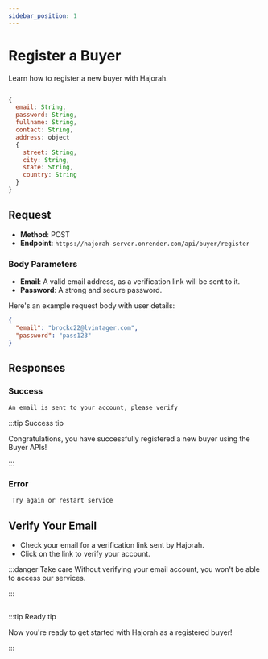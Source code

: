 ```yaml
---
sidebar_position: 1
---
```


# Register a Buyer

Learn how to register a new buyer with Hajorah.

```jsx title="buyer schema"

{
  email: String,
  password: String,
  fullname: String,
  contact: String,
  address: object 
  {
    street: String,
    city: String,
    state: String,
    country: String
  }
}
```

## Request

- **Method**: POST
- **Endpoint**: `https://hajorah-server.onrender.com/api/buyer/register`

### Body Parameters

- **Email**: A valid email address, as a verification link will be sent to it.
- **Password**: A strong and secure password.

Here's an example request body with user details:

```json
{
  "email": "brockc22@lvintager.com",
  "password": "pass123"
}
```
## Responses

### Success
```jsx title="code 200:  success"
An email is sent to your account, please verify
```

:::tip Success tip

Congratulations, you have successfully registered a new buyer using the Buyer APIs!

:::

### Error
```jsx title="code 500:  Internal Server Error"
 Try again or restart service
```

## Verify Your Email

- Check your email for a verification link sent by Hajorah. 
- Click on the link to verify your account.

:::danger Take care
Without verifying your email account, you won't be able to access our services.

:::

## 
:::tip Ready tip

Now you're ready to get started with Hajorah as a registered buyer!

:::
